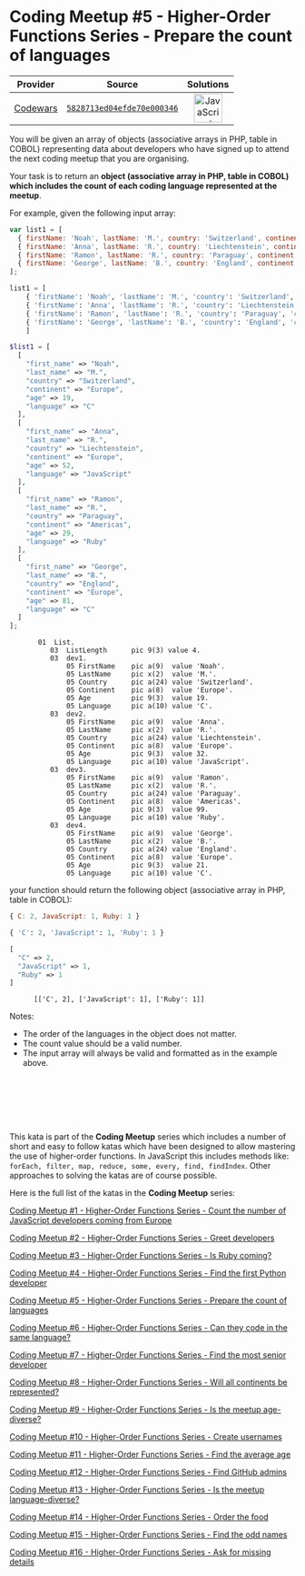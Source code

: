 [_metadata_:generated]: - "true"

# Coding Meetup #5 - Higher-Order Functions Series - Prepare the count of languages

<!-- INFO TABLE BEGIN -->

| Provider                                        | Source                                                                               | Solutions                                                                                                                                                    |
| :---------------------------------------------: | :----------------------------------------------------------------------------------: | :----------------------------------------------------------------------------------------------------------------------------------------------------------: |
| [Codewars](../../../docs/providers/Codewars.md) | [`5828713ed04efde70e000346`](https://www.codewars.com/kata/5828713ed04efde70e000346) | [<img src="https://res.cloudinary.com/rascaltwo/image/upload/v1631924076/javascript_ehszr7.svg" alt="JavaScript" title="JavaScript" width="50" />](solve.js) |

<!-- INFO TABLE END -->

You will be given an array of objects (associative arrays in PHP, table in COBOL) representing data about developers who have signed up to attend the next coding meetup that you are organising.

Your task is to return an **object (associative array in PHP, table in COBOL) which includes the count of each coding language represented at the meetup**.

For example, given the following input array:

```javascript
var list1 = [
  { firstName: 'Noah', lastName: 'M.', country: 'Switzerland', continent: 'Europe', age: 19, language: 'C' },
  { firstName: 'Anna', lastName: 'R.', country: 'Liechtenstein', continent: 'Europe', age: 52, language: 'JavaScript' },
  { firstName: 'Ramon', lastName: 'R.', country: 'Paraguay', continent: 'Americas', age: 29, language: 'Ruby' },
  { firstName: 'George', lastName: 'B.', country: 'England', continent: 'Europe', age: 81, language: 'C' },
];
```

```python
list1 = [
    { 'firstName': 'Noah', 'lastName': 'M.', 'country': 'Switzerland', 'continent': 'Europe', 'age': 19, 'language': 'C' },
    { 'firstName': 'Anna', 'lastName': 'R.', 'country': 'Liechtenstein', 'continent': 'Europe', 'age': 52, 'language': 'JavaScript' },
    { 'firstName': 'Ramon', 'lastName': 'R.', 'country': 'Paraguay', 'continent': 'Americas', 'age': 29, 'language': 'Ruby' },
    { 'firstName': 'George', 'lastName': 'B.', 'country': 'England', 'continent': 'Europe', 'age': 81, 'language': 'C' },
    ]
```
```php
$list1 = [
  [
    "first_name" => "Noah",
    "last_name" => "M.",
    "country" => "Switzerland",
    "continent" => "Europe",
    "age" => 19,
    "language" => "C"
  ],
  [
    "first_name" => "Anna",
    "last_name" => "R.",
    "country" => "Liechtenstein",
    "continent" => "Europe",
    "age" => 52,
    "language" => "JavaScript"
  ],
  [
    "first_name" => "Ramon",
    "last_name" => "R.",
    "country" => "Paraguay",
    "continent" => "Americas",
    "age" => 29,
    "language" => "Ruby"
  ],
  [
    "first_name" => "George",
    "last_name" => "B.",
    "country" => "England",
    "continent" => "Europe",
    "age" => 81,
    "language" => "C"
  ]
];
```
```cobol
       01  List.
          03  ListLength      pic 9(3) value 4.
          03  dev1.
              05 FirstName    pic a(9)  value 'Noah'.
              05 LastName     pic x(2)  value 'M.'.
              05 Country      pic a(24) value 'Switzerland'.
              05 Continent    pic a(8)  value 'Europe'.
              05 Age          pic 9(3)  value 19.
              05 Language     pic a(10) value 'C'.
          03  dev2.
              05 FirstName    pic a(9)  value 'Anna'.
              05 LastName     pic x(2)  value 'R.'.
              05 Country      pic a(24) value 'Liechtenstein'.
              05 Continent    pic a(8)  value 'Europe'.
              05 Age          pic 9(3)  value 32.
              05 Language     pic a(10) value 'JavaScript'.
          03  dev3.
              05 FirstName    pic a(9)  value 'Ramon'.
              05 LastName     pic x(2)  value 'R.'.
              05 Country      pic a(24) value 'Paraguay'.
              05 Continent    pic a(8)  value 'Americas'.
              05 Age          pic 9(3)  value 99.
              05 Language     pic a(10) value 'Ruby'.
          03  dev4.
              05 FirstName    pic a(9)  value 'George'.
              05 LastName     pic x(2)  value 'B.'.
              05 Country      pic a(24) value 'England'.
              05 Continent    pic a(8)  value 'Europe'.
              05 Age          pic 9(3)  value 21.
              05 Language     pic a(10) value 'C'.
```


your function should return the following object (associative array in PHP, table in COBOL):

```javascript
{ C: 2, JavaScript: 1, Ruby: 1 }
```

```python
{ 'C': 2, 'JavaScript': 1, 'Ruby': 1 }
```

```php
[
  "C" => 2,
  "JavaScript" => 1,
  "Ruby" => 1
]
```
```cobol
      [['C', 2], ['JavaScript': 1], ['Ruby': 1]]
```


Notes:

 - The order of the languages in the object does not matter. 
 - The count value should be a valid number.
 - The input array will always be valid and formatted as in the example above.
<br>
<br>
<br>
<br>
<br>

This kata is part of the **Coding Meetup** series which includes a number of short and easy to follow katas which have been designed to allow mastering the use of higher-order functions. In JavaScript this includes methods like: `forEach, filter, map, reduce, some, every, find, findIndex`. Other approaches to solving the katas are of course possible.

Here is the full list of the katas in the **Coding Meetup** series:

<a href="http://www.codewars.com/kata/coding-meetup-number-1-higher-order-functions-series-count-the-number-of-javascript-developers-coming-from-europe">Coding Meetup #1 - Higher-Order Functions Series - Count the number of JavaScript developers coming from Europe</a>

<a href="https://www.codewars.com/kata/coding-meetup-number-2-higher-order-functions-series-greet-developers">Coding Meetup #2 - Higher-Order Functions Series - Greet developers</a>

<a href="https://www.codewars.com/kata/coding-meetup-number-3-higher-order-functions-series-is-ruby-coming">Coding Meetup #3 - Higher-Order Functions Series - Is Ruby coming?</a>

<a href="https://www.codewars.com/kata/coding-meetup-number-4-higher-order-functions-series-find-the-first-python-developer">Coding Meetup #4 - Higher-Order Functions Series - Find the first Python developer</a>

<a href="https://www.codewars.com/kata/coding-meetup-number-5-higher-order-functions-series-prepare-the-count-of-languages">Coding Meetup #5 - Higher-Order Functions Series - Prepare the count of languages</a>

<a href="https://www.codewars.com/kata/coding-meetup-number-6-higher-order-functions-series-can-they-code-in-the-same-language">Coding Meetup #6 - Higher-Order Functions Series - Can they code in the same language?</a>

<a href="http://www.codewars.com/kata/coding-meetup-number-7-higher-order-functions-series-find-the-most-senior-developer">Coding Meetup #7 - Higher-Order Functions Series - Find the most senior developer</a>

<a href="https://www.codewars.com/kata/coding-meetup-number-8-higher-order-functions-series-will-all-continents-be-represented">Coding Meetup #8 - Higher-Order Functions Series - Will all continents be represented?</a>

<a href="https://www.codewars.com/kata/coding-meetup-number-9-higher-order-functions-series-is-the-meetup-age-diverse">Coding Meetup #9 - Higher-Order Functions Series - Is the meetup age-diverse?</a>

<a href="https://www.codewars.com/kata/coding-meetup-number-10-higher-order-functions-series-create-usernames">Coding Meetup #10 - Higher-Order Functions Series - Create usernames</a>

<a href="https://www.codewars.com/kata/coding-meetup-number-11-higher-order-functions-series-find-the-average-age">Coding Meetup #11 - Higher-Order Functions Series - Find the average age</a>

<a href="https://www.codewars.com/kata/coding-meetup-number-12-higher-order-functions-series-find-github-admins">Coding Meetup #12 - Higher-Order Functions Series - Find GitHub admins</a>

<a href="https://www.codewars.com/kata/coding-meetup-number-13-higher-order-functions-series-is-the-meetup-language-diverse">Coding Meetup #13 - Higher-Order Functions Series - Is the meetup language-diverse?</a>

<a href="https://www.codewars.com/kata/coding-meetup-number-14-higher-order-functions-series-order-the-food">Coding Meetup #14 - Higher-Order Functions Series - Order the food</a>

<a href="https://www.codewars.com/kata/coding-meetup-number-15-higher-order-functions-series-find-the-odd-names">Coding Meetup #15 - Higher-Order Functions Series - Find the odd names</a>

<a href="https://www.codewars.com/kata/coding-meetup-number-16-higher-order-functions-series-ask-for-missing-details">Coding Meetup #16 - Higher-Order Functions Series - Ask for missing details</a>
